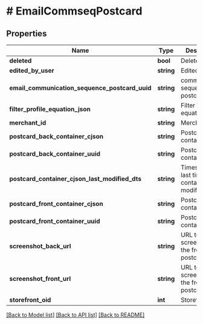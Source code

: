 # # EmailCommseqPostcard

## Properties

Name | Type | Description | Notes
------------ | ------------- | ------------- | -------------
**deleted** | **bool** | Deleted | [optional]
**edited_by_user** | **string** | Edited by user | [optional]
**email_communication_sequence_postcard_uuid** | **string** | communication sequence postcard uuid | [optional]
**filter_profile_equation_json** | **string** | Filter profile equation json | [optional]
**merchant_id** | **string** | Merchant ID | [optional]
**postcard_back_container_cjson** | **string** | Postcard back container cjson | [optional]
**postcard_back_container_uuid** | **string** | Postcard back container uuid | [optional]
**postcard_container_cjson_last_modified_dts** | **string** | Timestamp the last time the container was modified. | [optional]
**postcard_front_container_cjson** | **string** | Postcard front container cjson | [optional]
**postcard_front_container_uuid** | **string** | Postcard front container uuid | [optional]
**screenshot_back_url** | **string** | URL to screenshot of the front of the postcard | [optional]
**screenshot_front_url** | **string** | URL to screenshot of the front of the postcard | [optional]
**storefront_oid** | **int** | Storefront oid | [optional]

[[Back to Model list]](../../README.md#models) [[Back to API list]](../../README.md#endpoints) [[Back to README]](../../README.md)
